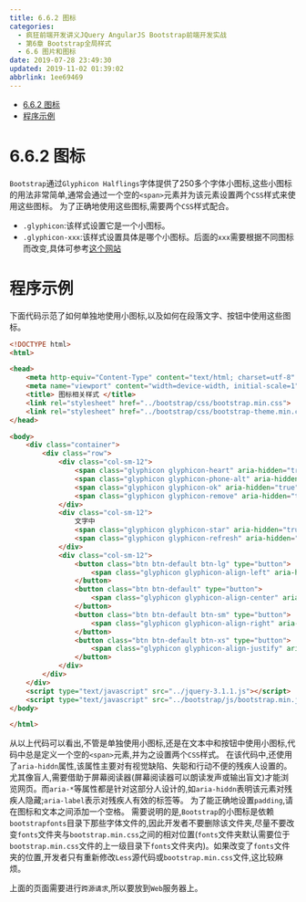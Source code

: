 ```yaml
---
title: 6.6.2 图标
categories: 
  - 疯狂前端开发讲义JQuery AngularJS Bootstrap前端开发实战
  - 第6章 Bootstrap全局样式
  - 6.6 图片和图标
date: 2019-07-28 23:49:30
updated: 2019-11-02 01:39:02
abbrlink: 1ee69469
---
```

- [6.6.2 图标](/ReadingNotes/1ee69469/#6-6-2-图标)
- [程序示例](/ReadingNotes/1ee69469/#程序示例)

<!--more-->
<script src="https://cdn.bootcss.com/jquery/3.4.0/jquery.slim.min.js"></script>
<script>$(document).ready(function () {$(".post-body > ul:nth-child(1)").hide();});</script>

<!--end-->
<!--SSTStart-->
# 6.6.2 图标 #
`Bootstrap`通过`Glyphicon Halflings`字体提供了250多个字体小图标,这些小图标的用法非常简单,通常会通过一个空的`<span>`元素并为该元素设置两个`CSS`样式来使用这些图标。
为了正确地使用这些图标,需要两个`CSS`样式配合。
- `.glyphicon`:该样式设置它是一个小图标。
- `.glyphicon-xxx`:该样式设置具体是哪个小图标。后面的`xxx`需要根据不同图标而改变,具体可参考[这个网站](http://getbootstrap.com/components/#glyphicons)

# 程序示例 #
下面代码示范了如何单独地使用小图标,以及如何在段落文字、按钮中使用这些图标。
```html
<!DOCTYPE html>
<html>

<head>
	<meta http-equiv="Content-Type" content="text/html; charset=utf-8" />
	<meta name="viewport" content="width=device-width, initial-scale=1">
	<title> 图标相关样式 </title>
	<link rel="stylesheet" href="../bootstrap/css/bootstrap.min.css">
	<link rel="stylesheet" href="../bootstrap/css/bootstrap-theme.min.css">
</head>

<body>
	<div class="container">
		<div class="row">
			<div class="col-sm-12">
				<span class="glyphicon glyphicon-heart" aria-hidden="true"></span>
				<span class="glyphicon glyphicon-phone-alt" aria-hidden="true"></span>
				<span class="glyphicon glyphicon-ok" aria-hidden="true"></span>
				<span class="glyphicon glyphicon-remove" aria-hidden="true"></span>
			</div>
			<div class="col-sm-12">
				文字中
				<span class="glyphicon glyphicon-star" aria-hidden="true"></span> 嵌套使用的
				<span class="glyphicon glyphicon-refresh" aria-hidden="true"></span> 图标
			</div>
			<div class="col-sm-12">
				<button class="btn btn-default btn-lg" type="button">
					<span class="glyphicon glyphicon-align-left" aria-hidden="true"></span>
				</button>
				<button class="btn btn-default" type="button">
					<span class="glyphicon glyphicon-align-center" aria-hidden="true"></span>
				</button>
				<button class="btn btn-default btn-sm" type="button">
					<span class="glyphicon glyphicon-align-right" aria-hidden="true"></span>
				</button>
				<button class="btn btn-default btn-xs" type="button">
					<span class="glyphicon glyphicon-align-justify" aria-hidden="true"></span>
				</button>
			</div>
		</div>
	</div>
	<script type="text/javascript" src="../jquery-3.1.1.js"></script>
	<script type="text/javascript" src="../bootstrap/js/bootstrap.min.js"></script>
</body>

</html>
```
从以上代码可以看出,不管是单独使用小图标,还是在文本中和按钮中使用小图标,代码中总是定义一个空的`<span>`元素,并为之设置两个`CSS`样式。
在该代码中,还使用了`aria-hiddn`属性,该属性主要对有视觉缺陷、失聪和行动不便的残疾人设置的。尤其像盲人,需要借助于屏幕阅读器(屏幕阅读器可以朗读发声或输出盲文)才能浏览网页。而`aria-*`等属性都是针对这部分人设计的,如`aria-hiddn`表明该元素对残疾人隐藏;`aria-label`表示对残疾人有效的标签等。
为了能正确地设置`padding`,请在图标和文本之间添加一个空格。
需要说明的是,`Bootstrap`的小图标是依赖`bootstrapfonts`目录下那些字体文件的,因此开发者不要删除该文件夹,尽量不要改变`fonts`文件夹与`bootstrap.min.css`之间的相对位置(`fonts`文件夹默认需要位于`bootstrap.min.css`文件的上一级目录下`fonts`文件夹内)。如果改变了`fonts`文件夹的位置,开发者只有重新修改`Less`源代码或`bootstrap.min.css`文件,这比较麻烦。

上面的页面需要进行`跨源请求`,所以要放到`Web`服务器上。
<!--SSTStop-->

